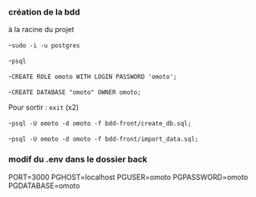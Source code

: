 ### création de la bdd

à la racine du projet

-`sudo -i -u postgres`

-`psql`

-`CREATE ROLE omoto WITH LOGIN PASSWORD 'omoto';`

-`CREATE DATABASE "omoto" OWNER omoto;`

Pour sortir : `exit` (x2)

-`psql -U omoto -d omoto -f bdd-front/create_db.sql;`

-`psql -U omoto -d omoto -f bdd-front/import_data.sql;`


### modif du .env dans le dossier back

PORT=3000
PGHOST=localhost
PGUSER=omoto
PGPASSWORD=omoto
PGDATABASE=omoto
